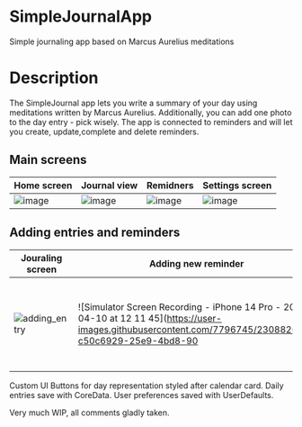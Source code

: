 # SimpleJournalApp
Simple journaling app based on Marcus Aurelius meditations

# Description 
The SimpleJournal app lets you write a summary of your day using meditations written by Marcus Aurelius. Additionally, you can add one photo to the day entry - pick wisely. The app is connected to reminders and will let you create, update,complete and delete reminders.

## Main screens
| Home screen | Journal view | Remidners | Settings screen | 
|-------------|--------------|-----------|-----------------|
| ![image](https://user-images.githubusercontent.com/7796745/230874446-e5a79377-2672-404f-b6b6-20084c8fe438.png) | ![image](https://user-images.githubusercontent.com/7796745/230877065-c268dbc5-0a16-426c-a087-456ed156ef73.png) |![image](https://user-images.githubusercontent.com/7796745/230875817-b44b4c6e-c44f-40fb-9205-4c5aecc8fc80.png) | ![image](https://user-images.githubusercontent.com/7796745/230875140-9ccf1aaa-2c44-4f47-ad1a-f507b70d9d23.png) |

## Adding entries and reminders
| Jouraling screen | Adding new reminder | Adding photo |
|----|---|---|
|![adding_entry](https://user-images.githubusercontent.com/7796745/230882115-f3faa27a-eedb-4d90-aa20-babe0e634867.gif)| ![Simulator Screen Recording - iPhone 14 Pro - 2023-04-10 at 12 11 45](https://user-images.githubusercontent.com/7796745/230882070-c50c6929-25e9-4bd8-90 | ![Simulator Screen Recording - iPhone 14 Pro - 2023-04-10 at 12 05 30](https://user-images.githubusercontent.com/7796745/230881045-5bac6843-ba29-44ba-b416-b0eeec685db0.gif)|




Custom UI Buttons for day representation styled after calendar card. 
Daily entries save with CoreData.
User preferences saved with UserDefaults.

Very much WIP, all comments gladly taken. 


